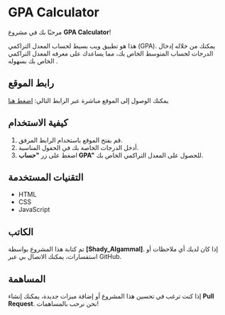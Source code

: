 # GPA Calculator

مرحبًا بك في مشروع **GPA Calculator**!

هذا هو تطبيق ويب بسيط لحساب المعدل التراكمي (GPA). يمكنك من خلاله إدخال الدرجات لحساب المتوسط الخاص بك، مما يساعدك على معرفه المعدل التراكمي الخاص بك بسهوله .

## رابط الموقع

يمكنك الوصول إلى الموقع مباشرة عبر الرابط التالي:
[اضغط هنا](https://sh-algammal.github.io/gpa-calculator/)

## كيفية الاستخدام

1. قم بفتح الموقع باستخدام الرابط المرفق.
2. أدخل الدرجات الخاصة بك في الحقول المناسبة.
3. اضغط على زر **"حساب GPA"** للحصول على المعدل التراكمي الخاص بك.

## التقنيات المستخدمة

- HTML
- CSS
- JavaScript

## الكاتب

تم كتابة هذا المشروع بواسطة **[Shady_Algammal]**. إذا كان لديك أي ملاحظات أو استفسارات، يمكنك الاتصال بي عبر GitHub.

## المساهمة

إذا كنت ترغب في تحسين هذا المشروع أو إضافة ميزات جديدة، يمكنك إنشاء **Pull Request**. نحن نرحب بالمساهمات!
